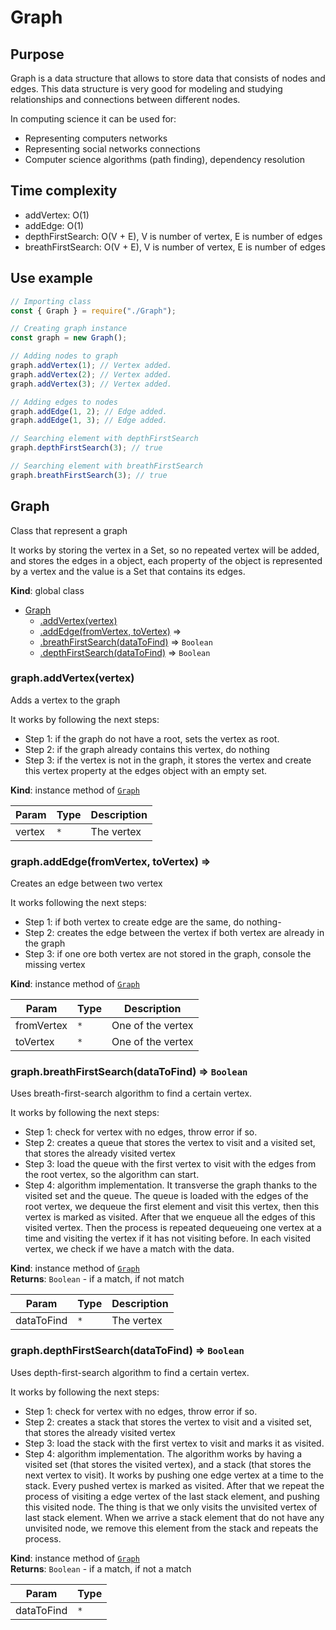 # Graph

## Purpose

Graph is a data structure that allows to store data that consists of nodes and edges. This data structure is very good for modeling and studying relationships and connections between different nodes.

In computing science it can be used for:

- Representing computers networks
- Representing social networks connections
- Computer science algorithms (path finding), dependency resolution

## Time complexity

- addVertex: O(1)
- addEdge: O(1)
- depthFirstSearch: O(V + E), V is number of vertex, E is number of edges
- breathFirstSearch: O(V + E), V is number of vertex, E is number of edges

## Use example

```js
// Importing class
const { Graph } = require("./Graph");

// Creating graph instance
const graph = new Graph();

// Adding nodes to graph
graph.addVertex(1); // Vertex added.
graph.addVertex(2); // Vertex added.
graph.addVertex(3); // Vertex added.

// Adding edges to nodes
graph.addEdge(1, 2); // Edge added.
graph.addEdge(1, 3); // Edge added.

// Searching element with depthFirstSearch
graph.depthFirstSearch(3); // true

// Searching element with breathFirstSearch
graph.breathFirstSearch(3); // true
```

<a name="Graph"></a>

## Graph

Class that represent a graph

It works by storing the vertex in a Set, so no repeated vertex will be added,
and stores the edges in a object, each property of the object is represented
by a vertex and the value is a Set that contains its edges.

**Kind**: global class

- [Graph](#Graph)
  - [.addVertex(vertex)](#Graph+addVertex)
  - [.addEdge(fromVertex, toVertex)](#Graph+addEdge) ⇒
  - [.breathFirstSearch(dataToFind)](#Graph+breathFirstSearch) ⇒ <code>Boolean</code>
  - [.depthFirstSearch(dataToFind)](#Graph+depthFirstSearch) ⇒ <code>Boolean</code>

<a name="Graph+addVertex"></a>

### graph.addVertex(vertex)

Adds a vertex to the graph

It works by following the next steps:

- Step 1: if the graph do not have a root, sets the vertex as root.
- Step 2: if the graph already contains this vertex, do nothing
- Step 3: if the vertex is not in the graph, it stores the vertex and create
  this vertex property at the edges object with an empty set.

**Kind**: instance method of [<code>Graph</code>](#Graph)

| Param  | Type            | Description |
| ------ | --------------- | ----------- |
| vertex | <code>\*</code> | The vertex  |

<a name="Graph+addEdge"></a>

### graph.addEdge(fromVertex, toVertex) ⇒

Creates an edge between two vertex

It works following the next steps:

- Step 1: if both vertex to create edge are the same, do nothing-
- Step 2: creates the edge between the vertex if both vertex are already in the graph
- Step 3: if one ore both vertex are not stored in the graph, console the missing vertex

**Kind**: instance method of [<code>Graph</code>](#Graph)

| Param      | Type            | Description       |
| ---------- | --------------- | ----------------- |
| fromVertex | <code>\*</code> | One of the vertex |
| toVertex   | <code>\*</code> | One of the vertex |

<a name="Graph+breathFirstSearch"></a>

### graph.breathFirstSearch(dataToFind) ⇒ <code>Boolean</code>

Uses breath-first-search algorithm to find a certain vertex.

It works by following the next steps:

- Step 1: check for vertex with no edges, throw error if so.
- Step 2: creates a queue that stores the vertex to visit and a
  visited set, that stores the already visited vertex
- Step 3: load the queue with the first vertex to visit with the edges
  from the root vertex, so the algorithm can start.
- Step 4: algorithm implementation. It transverse the graph thanks to the
  visited set and the queue. The queue is loaded with the edges of the root vertex,
  we dequeue the first element and visit this vertex, then this vertex is marked
  as visited. After that we enqueue all the edges of this visited vertex.
  Then the process is repeated dequeueing one vertex at a time and visiting the vertex
  if it has not visiting before.
  In each visited vertex, we check if we have a match with the data.

**Kind**: instance method of [<code>Graph</code>](#Graph)  
**Returns**: <code>Boolean</code> - <true> if a match, <false> if not match

| Param      | Type            | Description |
| ---------- | --------------- | ----------- |
| dataToFind | <code>\*</code> | The vertex  |

<a name="Graph+depthFirstSearch"></a>

### graph.depthFirstSearch(dataToFind) ⇒ <code>Boolean</code>

Uses depth-first-search algorithm to find a certain vertex.

It works by following the next steps:

- Step 1: check for vertex with no edges, throw error if so.
- Step 2: creates a stack that stores the vertex to visit and a
  visited set, that stores the already visited vertex
- Step 3: load the stack with the first vertex to visit and marks it
  as visited.
- Step 4: algorithm implementation. The algorithm works by having a visited set
  (that stores the visited vertex), and a stack (that stores the next vertex to visit).
  It works by pushing one edge vertex at a time to the stack. Every pushed vertex
  is marked as visited. After that we repeat the process of visiting a edge vertex of the
  last stack element, and pushing this visited node.
  The thing is that we only visits the unvisited vertex of last stack element. When we arrive a stack element
  that do not have any unvisited node, we remove this element from the stack and repeats the process.

**Kind**: instance method of [<code>Graph</code>](#Graph)  
**Returns**: <code>Boolean</code> - <true> if a match, <false> if not a match

| Param      | Type            |
| ---------- | --------------- |
| dataToFind | <code>\*</code> |
